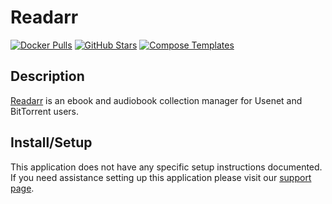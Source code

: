 # Readarr

[![Docker Pulls](https://img.shields.io/docker/pulls/linuxserver/readarr?style=flat-square&color=607D8B&label=docker%20pulls&logo=docker)](https://hub.docker.com/r/linuxserver/readarr)
[![GitHub Stars](https://img.shields.io/github/stars/linuxserver/docker-readarr?style=flat-square&color=607D8B&label=github%20stars&logo=github)](https://github.com/linuxserver/docker-readarr)
[![Compose Templates](https://img.shields.io/static/v1?style=flat-square&color=607D8B&label=compose&message=templates)](https://github.com/GhostWriters/DockSTARTer/tree/master/compose/.apps/readarr)

## Description

[Readarr](https://github.com/Readarr/Readarr) is an ebook and audiobook collection manager for Usenet and BitTorrent users.

## Install/Setup

This application does not have any specific setup instructions documented. If
you need assistance setting up this application please visit our
[support page](https://dockstarter.com/basics/support/).
